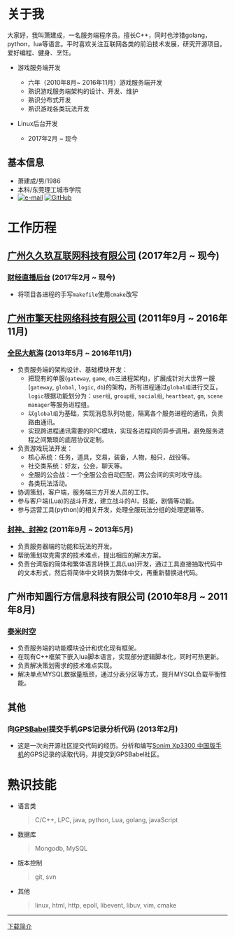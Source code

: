 # 关于我

大家好，我叫萧建成，一名服务端程序员。擅长C++，同时也涉猎golang，python，lua等语言。平时喜欢关注互联网各类的前沿技术发展，研究开源项目。爱好编程、健身、烹饪。

* 游戏服务端开发
  - 六年（2010年8月~ 2016年11月）游戏服务端开发
  - 熟识游戏服务端架构的设计、开发、维护
  - 熟识分布式开发
  - 熟识游戏各类玩法开发
  
* Linux后台开发
  - 2017年2月 ~ 现今
 
## 基本信息

* 萧建成/男/1986
* 本科/东莞理工城市学院
* [![e-mail](http://about.xjc.me/icons/e-mail.png)](mailto:job@xjc.me)
[![GitHub](http://about.xjc.me/icons/GitHub.png)](https://github.com/as-xjc)

# 工作历程

## [广州久久玖互联网科技有限公司](http://www.99live.com/) (2017年2月 ~ 现今)

### [财经直播后台](http://www.99live.com/) (2017年2月 ~ 现今)

* 将项目各进程的手写`makefile`使用`cmake`改写

## [广州市擎天柱网络科技有限公司](http://175game.com/) (2011年9月 ~ 2016年11月)

### [全民大航海](http://qmdhh.qq.com/) (2013年5月 ~ 2016年11月)

* 负责服务端的架构设计、基础模块开发：
  - 把现有的单服(`gateway`, `game`, `db`三进程架构)，扩展成针对大世界一服(`gateway`, `global`, `logic`, `db`)的架构，所有进程通过`global组`进行交互，`logic`根据功能划分为：`user组`, `group组`, `social组`, `heartbeat`, `gm`, `scene manager`等服务进程组。
  - 以`global组`为基础，实现消息队列功能，隔离各个服务进程的通讯，负责路由通讯。
  - 实现跨进程通讯需要的RPC模块，实现各进程间的异步调用，避免服务进程之间繁琐的底层协议定制。
* 负责游戏玩法开发：
  - 核心系统：任务，道具，交易，装备，人物，船只，战役等。
  - 社交类系统：好友，公会，聊天等。
  - 全服的公会战：一个全服公会自动匹配，两公会间的实时攻守战。
  - 各类玩法活动。
* 协调策划，客户端，服务端三方开发人员的工作。
* 参与客户端(Lua)的战斗开发，建立战斗的AI，技能，剧情等功能。
* 参与运营工具(python)的相关开发，处理全服玩法分组的处理逻辑等。

### [封神、封神2](http://fs2.175game.com/) (2011年9月 ~ 2013年5月)

* 负责服务器端的功能和玩法的开发。
* 帮助策划攻克需求的技术难点，提出相应的解决方案。
* 负责台湾版的简体和繁体语言转换工具(Lua)开发，通过工具直接抽取代码中的文本形式，然后将简体中文转换为繁体中文，再重新替换进代码。

## 广州市知圆行方信息科技有限公司 (2010年8月 ~ 2011年8月)

### [泰米时空](http://news.4399.com/taimishikong/)

* 负责服务端的功能模块设计和优化现有框架。
* 在现有C++框架下嵌入lua脚本语言，实现部分逻辑脚本化，同时可热更新。
* 负责解决策划需求的技术难点实现。
* 解决单点MYSQL数据量瓶颈，通过分表分区等方式，提升MYSQL负载平衡性能。

## 其他

### 向[GPSBabel](https://www.gpsbabel.org)提交手机GPS记录分析代码 (2013年2月)

* 这是一次向开源社区提交代码的经历。分析和编写[Sonim Xp3300 中国版手机](https://www.gpsbabel.org/htmldoc-1.5.4/fmt_mapbar.html)的GPS记录的读取代码，并提交到GPSBabel社区。

# 熟识技能

* 语言类

  > C/C++, LPC, java, python, Lua, golang, javaScript

* 数据库

  > Mongodb, MySQL

* 版本控制

  > git, svn

* 其他

  > linux, html, http, epoll, libevent, libuv, vim, cmake

---
[下载简介](http://about.xjc.me/index.md)
